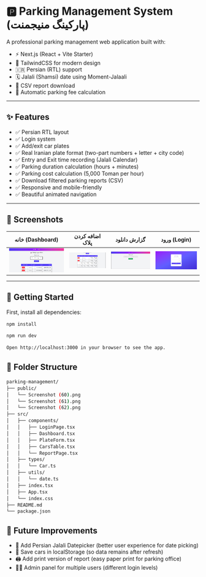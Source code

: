 # 🅿️ Parking Management System (پارکینگ منیجمنت)

A professional parking management web application built with:

- ⚡ Next.js (React + Vite Starter)
- 🎨 TailwindCSS for modern design
- 🇮🇷 Persian (RTL) support
- 🗓 Jalali (Shamsi) date using Moment-Jalaali
- 💾 CSV report download
- 💸 Automatic parking fee calculation

---

## ✨ Features

- ✅ Persian RTL layout
- ✅ Login system
- ✅ Add/exit car plates
- ✅ Real Iranian plate format (two-part numbers + letter + city code)
- ✅ Entry and Exit time recording (Jalali Calendar)
- ✅ Parking duration calculation (hours + minutes)
- ✅ Parking cost calculation (5,000 Toman per hour)
- ✅ Download filtered parking reports (CSV)
- ✅ Responsive and mobile-friendly
- ✅ Beautiful animated navigation

---

## 📸 Screenshots

| خانه (Dashboard) | اضافه کردن پلاک | گزارش دانلود | ورود (Login) |
|------------------|-----------------|--------------|--------------|
| ![Dashboard](Screenshot-59.png) | ![Add Plate](Screenshot-60.png) | ![Report Page](Screenshot-61.png) | ![Login](Screenshot-62.png) |

---

## 🚀 Getting Started

First, install all dependencies:

```bash
npm install
```
```bash
npm run dev
```
```bash
Open http://localhost:3000 in your browser to see the app.
```
## 📂 Folder Structure
```bash
parking-management/
├── public/
│   └── Screenshot (60).png
│   └── Screenshot (61).png
│   └── Screenshot (62).png
├── src/
│   ├── components/
│   │   ├── LoginPage.tsx
│   │   ├── Dashboard.tsx
│   │   ├── PlateForm.tsx
│   │   ├── CarsTable.tsx
│   │   └── ReportPage.tsx
│   ├── types/
│   │   └── Car.ts
│   ├── utils/
│   │   └── date.ts
│   ├── index.tsx
│   ├── App.tsx
│   └── index.css
├── README.md
└── package.json
```
## 🧠 Future Improvements

- 📅 Add Persian Jalali Datepicker (better user experience for date picking)
- 💾 Save cars in localStorage (so data remains after refresh)
- 🖨️ Add print version of report (easy paper print for parking office)
- 👨‍💼 Admin panel for multiple users (different login levels)
